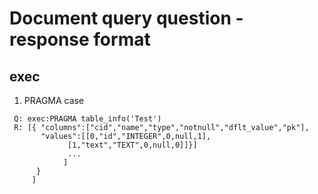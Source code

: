 # Document query question - response format

## exec
 1. PRAGMA case

```
 Q: exec:PRAGMA table_info('Test')
 R: [{ "columns":["cid","name","type","notnull","dflt_value","pk"],
       "values":[[0,"id","INTEGER",0,null,1],
             [1,"text","TEXT",0,null,0]]}]
             ...
            ]
      }
     ]
 ```
